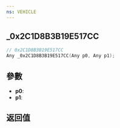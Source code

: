 ```yaml
---
ns: VEHICLE
---
```

## _0x2C1D8B3B19E517CC

```c
// 0x2C1D8B3B19E517CC
Any _0x2C1D8B3B19E517CC(Any p0, Any p1);
```


## 參數
* **p0**: 
* **p1**: 

## 返回值
